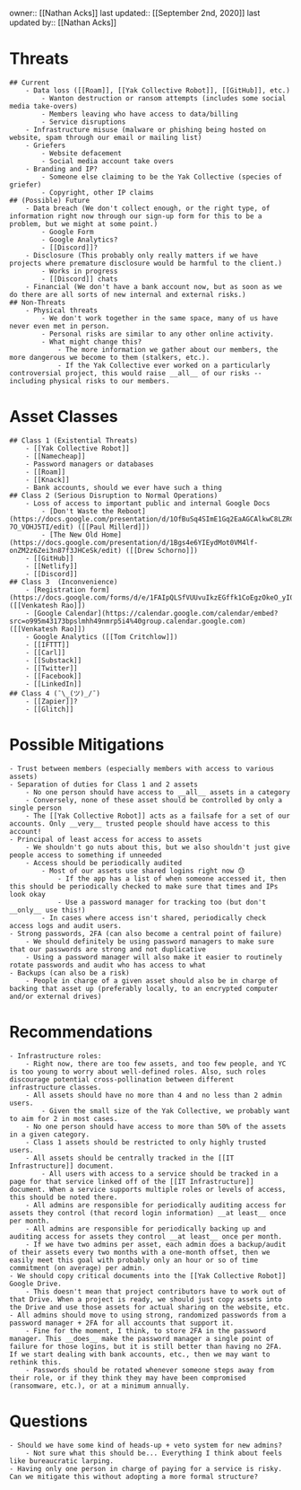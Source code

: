 owner:: [[Nathan Acks]]
last updated:: [[September 2nd, 2020]]
last updated by:: [[Nathan Acks]]
# Threats
    ## Current
        - Data loss ([[Roam]], [[Yak Collective Robot]], [[GitHub]], etc.)
            - Wanton destruction or ransom attempts (includes some social media take-overs)
            - Members leaving who have access to data/billing
            - Service disruptions
        - Infrastructure misuse (malware or phishing being hosted on website, spam through our email or mailing list)
        - Griefers
            - Website defacement
            - Social media account take overs
        - Branding and IP?
            - Someone else claiming to be the Yak Collective (species of griefer)
            - Copyright, other IP claims
    ## (Possible) Future
        - Data breach (We don't collect enough, or the right type, of information right now through our sign-up form for this to be a problem, but we might at some point.)
            - Google Form
            - Google Analytics?
            - [[Discord]]?
        - Disclosure (This probably only really matters if we have projects where premature disclosure would be harmful to the client.)
            - Works in progress
            - [[Discord]] chats
        - Financial (We don't have a bank account now, but as soon as we do there are all sorts of new internal and external risks.)
    ## Non-Threats
        - Physical threats
            - We don't work together in the same space, many of us have never even met in person.
            - Personal risks are similar to any other online activity.
            - What might change this?
                - The more information we gather about our members, the more dangerous we become to them (stalkers, etc.).
                - If the Yak Collective ever worked on a particularly controversial project, this would raise __all__ of our risks -- including physical risks to our members.
# Asset Classes
    ## Class 1 (Existential Threats)
        - [[Yak Collective Robot]]
        - [[Namecheap]]
        - Password managers or databases
        - [[Roam]]
        - [[Knack]]
        - Bank accounts, should we ever have such a thing
    ## Class 2 (Serious Disruption to Normal Operations)
        - Loss of access to important public and internal Google Docs
            - [Don't Waste the Reboot](https://docs.google.com/presentation/d/1OfBuSq4SImE1Gq2EaAGCAlkwC8LZRCWx-7O_VOHJ5TI/edit) ([[Paul Millerd]])
            - [The New Old Home](https://docs.google.com/presentation/d/1Bgs4e6YIEydMot0VM4lf-onZM2z6Zei3n87f3JHCeSk/edit) ([[Drew Schorno]])
        - [[GitHub]]
        - [[Netlify]]
        - [[Discord]]
    ## Class 3  (Inconvenience)
        - [Registration form](https://docs.google.com/forms/d/e/1FAIpQLSfVUUvuIkzEGffk1CoEgzOkeO_yI05Nuw6zU3H1TNLmiQOf7g/viewform) ([[Venkatesh Rao]])
        - [Google Calendar](https://calendar.google.com/calendar/embed?src=o995m43173bpslmhh49nmrp5i4%40group.calendar.google.com) ([[Venkatesh Rao]])
        - Google Analytics ([[Tom Critchlow]])
        - [[IFTTT]]
        - [[Carl]]
        - [[Substack]]
        - [[Twitter]]
        - [[Facebook]]
        - [[LinkedIn]]
    ## Class 4 (¯\_(ツ)_/¯)
        - [[Zapier]]?
        - [[Glitch]]
# Possible Mitigations
    - Trust between members (especially members with access to various assets)
    - Separation of duties for Class 1 and 2 assets
        - No one person should have access to __all__ assets in a category
        - Conversely, none of these asset should be controlled by only a single person
        - The [[Yak Collective Robot]] acts as a failsafe for a set of our accounts. Only __very__ trusted people should have access to this account!
    - Principal of least access for access to assets
        - We shouldn't go nuts about this, but we also shouldn't just give people access to something if unneeded
        - Access should be periodically audited
            - Most of our assets use shared logins right now 😓
                - If the app has a list of when someone accessed it, then this should be periodically checked to make sure that times and IPs look okay
                - Use a password manager for tracking too (but don't __only__ use this!)
            - In cases where access isn't shared, periodically check access logs and audit users.
    - Strong passwords, 2FA (can also become a central point of failure)
        - We should definitely be using password managers to make sure that our passwords are strong and not duplicative
        - Using a password manager will also make it easier to routinely rotate passwords and audit who has access to what
    - Backups (can also be a risk)
        - People in charge of a given asset should also be in charge of backing that asset up (preferably locally, to an encrypted computer and/or external drives)
# Recommendations
    - Infrastructure roles:
        - Right now, there are too few assets, and too few people, and YC is too young to worry about well-defined roles. Also, such roles discourage potential cross-pollination between different infrastructure classes.
        - All assets should have no more than 4 and no less than 2 admin users.
            - Given the small size of the Yak Collective, we probably want to aim for 2 in most cases.
        - No one person should have access to more than 50% of the assets in a given category.
        - Class 1 assets should be restricted to only highly trusted users.
        - All assets should be centrally tracked in the [[IT Infrastructure]] document.
            - All users with access to a service should be tracked in a page for that service linked off of the [[IT Infrastructure]] document. When a service supports multiple roles or levels of access, this should be noted there.
        - All admins are responsible for periodically auditing access for assets they control (that record login information) __at least__ once per month.
        - All admins are responsible for periodically backing up and auditing access for assets they control __at least__ once per month.
        - If we have two admins per asset, each admin does a backup/audit of their assets every two months with a one-month offset, then we easily meet this goal with probably only an hour or so of time commitment (on average) per admin.
    - We should copy critical documents into the [[Yak Collective Robot]] Google Drive.
        - This doesn't mean that project contributors have to work out of that Drive. When a project is ready, we should just copy assets into the Drive and use those assets for actual sharing on the website, etc.
    - All admins should move to using strong, randomized passwords from a password manager + 2FA for all accounts that support it.
        - Fine for the moment, I think, to store 2FA in the password manager. This __does__ make the password manager a single point of failure for those logins, but it is still better than having no 2FA. If we start dealing with bank accounts, etc., then we may want to rethink this.
        - Passwords should be rotated whenever someone steps away from their role, or if they think they may have been compromised (ransomware, etc.), or at a minimum annually.
# Questions
    - Should we have some kind of heads-up + veto system for new admins?
        - Not sure what this should be... Everything I think about feels like bureaucratic larping.
    - Having only one person in charge of paying for a service is risky. Can we mitigate this without adopting a more formal structure?
